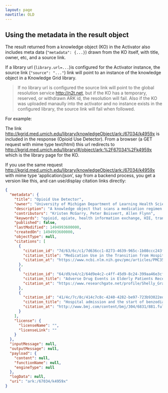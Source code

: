 ```yaml
---
layout: page
navtitle: OLD
---
```

## Using the metadata in the result object

The result returned from a knowledge object (KO) in the Activator also includes meta data (`"metadata": {...}`) drawn from the KO itself, with title, owner, etc, and a source link.

If a library url (`library.url=...`)is configured for the Activator instance, the source link (`"source": "..."`) link will point to an instance of the knowledge object in a Knowledge Grid library. 

> If no library url is configured the source link will point to the global resolution service http://n2t.net, but if the KO has a temporary, reserved, or withdrawn ARK id, the resolution will fail. Also if the KO was uploaded manaully into the activator and no instance exists in the configured library, the source link will fail when followed.


For example: 

The link http://kgrid.med.umich.edu/library/knowledgeObject/ark:/67034/k4959x is included in the response (Opioid Use Detector). 
From a browser (a GET request with mime type text/html) this url redirects to http://kgrid.med.umich.edu/library/#/object/ark:%2F67034%2Fk4959x which is the library page for the KO.

If you use the same request http://kgrid.med.umich.edu/library/knowledgeObject/ark:/67034/k4959x with mime type ‘application/json’, say from a backend process, you get a version like this, and can use/display citation links directly:


```json
{
  "metadata": {
    "title": "Opioid Use Detector",
    "owner": "University of Michigan Department of Learning Health Sciences",
    "description": "A knowledge object that scans a medication regimen for the presence of an opioid.  This object has many potential uses, including one use as a filtering/screening mechanism when applied in the context of messaging and health information exchange at Transitions of Care. ",
    "contributors": "Kristen McGarry, Peter Boisvert, Allen Flynn",
    "keywords": "opioid, opiate, health information exchange, HIE, transition of care, transitions of care, medication",
    "published": false,
    "lastModified": 1494993600000,
    "createdOn": 1494993600000,
    "objectType": null,
    "citations": [
      {
        "citation_id": "7d/63/6c/c1/7d636cc1-8273-4639-965c-1b08ccc243fa",
        "citation_title": "Medication Use in the Transition from Hospital to Home",
        "citation_at": "https://www.ncbi.nlm.nih.gov/pmc/articles/PMC3575742/"
      },
      {
        "citation_id": "64/d9/e4/c2/64d9e4c2-c4ff-45d9-8c24-399aa46e3cfa",
        "citation_title": "Adverse Drug Events in Elderly Patients Receiving Home Health Services Following Hospital Discharge",
        "citation_at": "https://www.researchgate.net/profile/Shelly_Gray2/publication/12728552_Adverse_Drug_Events_in_Elderly_Patients_Receiving_Home_Health_Services_following_Hospital_Discharge/links/53e8d8e90cf2fb7487246e4c.pdf"
      },
      {
        "citation_id": "41/4c/7c/8c/414c7c8c-4240-4282-be97-723b93022ede",
        "citation_title": "Hospital admission and the start of benzodiazepine use",
        "citation_at": "http://www.bmj.com/content/bmj/304/6831/881.full.pdf"
      }
    ],
    "license": {
      "licenseName": "",
      "licenseLink": ""
    }
  },
  "inputMessage": null,
  "outputMessage": null,
  "payload": {
    "content": null,
    "functionName": null,
    "engineType": null
  },
  "logData": null,
  "uri": "ark:/67034/k4959x"
}
```
